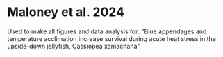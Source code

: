 # Maloney et al. 2024
Used to make all figures and data analysis for: "Blue appendages and temperature acclimation increase survival during acute heat stress in the upside-down jellyfish, Cassiopea xamachana"





